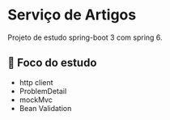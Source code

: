 # Serviço de Artigos

Projeto de estudo spring-boot 3 com spring 6.

## 🚀 Foco do estudo
- http client
- ProblemDetail
- mockMvc
- Bean Validation
